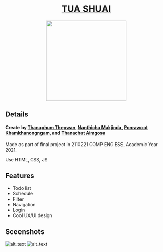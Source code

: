<h1 align="center"><a href="https://tua-shuai-33f59.web.app/">TUA SHUAI</a></h1>
<p align="center">
  <img width="250" src="./assets/images/logo-black.svg">
</p>

## Details

#### Create by **[Thanaphum Thepwan](https://www.github.com/tnptw)**, **[Nanthicha Makjinda](https://www.github.com/nnanthicha)**, **[Ponrawoot Khamkhanongngam](https://www.github.com/Ponrawoot)**, and **[Thanachat Aimgosa](https://www.github.com/ThanachatAim)**

Made as part of final project in 2110221 COMP ENG ESS, Academic Year 2021.

Use HTML, CSS, JS


## Features

- Todo list
- Schedule
- Filter
- Navigation
- Login
- Cool UX/UI design

## Sceenshots

![alt_text](./screenshots/screenshot1.png)
![alt_text](./screenshots/screenshot2.png)
